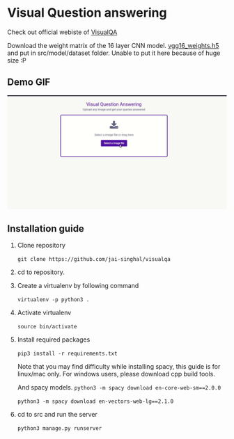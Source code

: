 # Visual Question answering

Check out official webiste of [VisualQA](https://visualqa.org/)

Download the weight matrix of the 16 layer CNN model.
[vgg16_weights.h5](https://drive.google.com/file/d/0Bz7KyqmuGsilT0J5dmRCM0ROVHc/view)
 and put in src/model/dataset folder. Unable to put it here because of huge size :P


## Demo GIF

![Demo video](https://github.com/jai-singhal/visualqa/blob/master/demo.gif)

## Installation guide

1. Clone repository 

    `
    git clone https://github.com/jai-singhal/visualqa
    `
2. cd to repository.

3. Create a virtualenv by following command

    ` virtualenv -p python3 .
    `

4. Activate virtualenv 

    `
    source bin/activate
    `

5. Install required packages 

    `
    pip3 install -r requirements.txt
    `
    
    Note that you may find difficulty while installing spacy, this guide is for linux/mac only.
    For windows users, please download cpp build tools.

    And spacy models.
    `
    python3 -m spacy download en-core-web-sm==2.0.0
    `

    `
    python3 -m spacy download en-vectors-web-lg==2.1.0
    `

6. cd to src and run the server 

    `
    python3 manage.py runserver
    `
